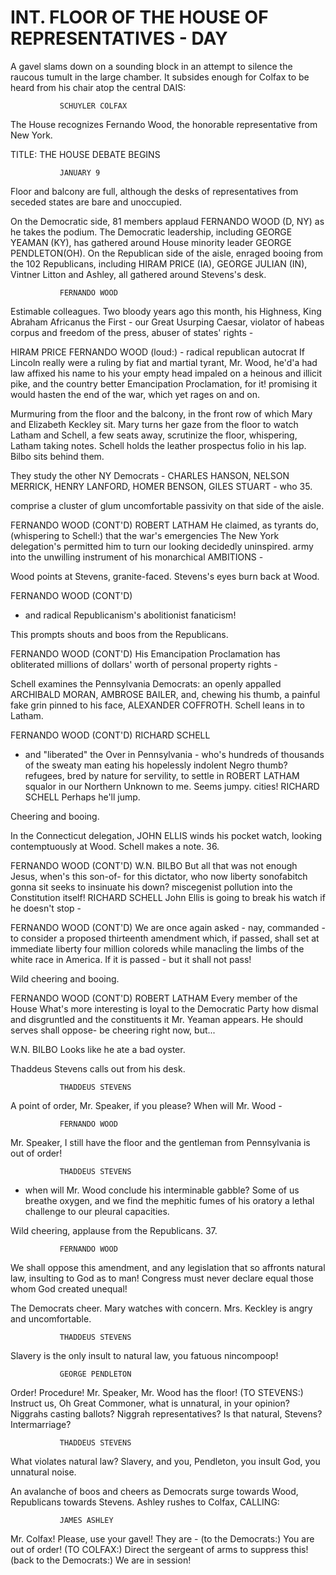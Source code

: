 # INT. FLOOR OF THE HOUSE OF REPRESENTATIVES - DAY

A gavel slams down on a sounding block in an attempt to
silence the raucous tumult in the large chamber. It subsides
enough for Colfax to be heard from his chair atop the central
			  DAIS:

			   SCHUYLER COLFAX
The House recognizes Fernando Wood,
the honorable representative from
New York.

TITLE: THE HOUSE DEBATE BEGINS

			   JANUARY 9

Floor and balcony are full, although the desks of
representatives from seceded states are bare and unoccupied.

On the Democratic side, 81 members applaud FERNANDO WOOD (D,
NY) as he takes the podium. The Democratic leadership,
including GEORGE YEAMAN (KY), has gathered around House
minority leader GEORGE PENDLETON(OH). On the Republican side
of the aisle, enraged booing from the 102 Republicans,
including HIRAM PRICE (IA), GEORGE JULIAN (IN), Vintner
Litton and Ashley, all gathered around Stevens's desk.

			   FERNANDO WOOD
Estimable colleagues. Two bloody
years ago this month, his Highness,
King Abraham Africanus the First -
our Great Usurping Caesar, violator
of habeas corpus and freedom of the
press, abuser of states' rights -

HIRAM PRICE FERNANDO WOOD
(loud:) - radical republican autocrat
If Lincoln really were a ruling by fiat and martial
tyrant, Mr. Wood, he'd'a had law affixed his name to his
your empty head impaled on a heinous and illicit
pike, and the country better Emancipation Proclamation,
for it! promising it would hasten the
end of the war, which yet
rages on and on.

Murmuring from the floor and the balcony, in the front row of
which Mary and Elizabeth Keckley sit. Mary turns her gaze
from the floor to watch Latham and Schell, a few seats away,
scrutinize the floor, whispering, Latham taking notes. Schell
holds the leather prospectus folio in his lap. Bilbo sits
behind them.

They study the other NY Democrats - CHARLES HANSON, NELSON
MERRICK, HENRY LANFORD, HOMER BENSON, GILES STUART - who
35.

comprise a cluster of glum uncomfortable passivity on that
side of the aisle.


FERNANDO WOOD (CONT'D) ROBERT LATHAM
He claimed, as tyrants do, (whispering to Schell:)
that the war's emergencies The New York delegation's
permitted him to turn our looking decidedly uninspired.
army into the unwilling
instrument of his monarchical
			  AMBITIONS -

Wood points at Stevens, granite-faced. Stevens's eyes burn
back at Wood.

FERNANDO WOOD (CONT'D)
- and radical Republicanism's
abolitionist fanaticism!

This prompts shouts and boos from the Republicans.

FERNANDO WOOD (CONT'D)
His Emancipation Proclamation has
obliterated millions of dollars'
worth of personal property rights -

Schell examines the Pennsylvania Democrats: an openly
appalled ARCHIBALD MORAN, AMBROSE BAILER, and, chewing his
thumb, a painful fake grin pinned to his face, ALEXANDER
COFFROTH. Schell leans in to Latham.

FERNANDO WOOD (CONT'D) RICHARD SCHELL
- and "liberated" the Over in Pennsylvania - who's
hundreds of thousands of the sweaty man eating his
hopelessly indolent Negro thumb?
refugees, bred by nature for
servility, to settle in ROBERT LATHAM
squalor in our Northern Unknown to me. Seems jumpy.
cities!
			   RICHARD SCHELL
Perhaps he'll jump.

Cheering and booing.

In the Connecticut delegation, JOHN ELLIS winds his pocket
watch, looking contemptuously at Wood. Schell makes a note.
36.

FERNANDO WOOD (CONT'D) W.N. BILBO
But all that was not enough Jesus, when's this son-of-
for this dictator, who now liberty sonofabitch gonna sit
seeks to insinuate his down?
miscegenist pollution into
the Constitution itself! RICHARD SCHELL
John Ellis is going to break
his watch if he doesn't stop -

FERNANDO WOOD (CONT'D)
We are once again asked - nay,
commanded - to consider a proposed
thirteenth amendment which, if
passed, shall set at immediate
liberty four million coloreds while
manacling the limbs of the white
race in America. If it is passed -
but it shall not pass!

Wild cheering and booing.

FERNANDO WOOD (CONT'D) ROBERT LATHAM
Every member of the House What's more interesting is
loyal to the Democratic Party how dismal and disgruntled
and the constituents it Mr. Yeaman appears. He should
serves shall oppose- be cheering right now, but...

W.N. BILBO
Looks like he ate a bad
oyster.

Thaddeus Stevens calls out from his desk.

			   THADDEUS STEVENS
A point of order, Mr. Speaker, if
you please? When will Mr. Wood -

			   FERNANDO WOOD
Mr. Speaker, I still have the floor
and the gentleman from Pennsylvania
is out of order!

			   THADDEUS STEVENS
- when will Mr. Wood conclude his
interminable gabble? Some of us
breathe oxygen, and we find the
mephitic fumes of his oratory a
lethal challenge to our pleural
capacities.

Wild cheering, applause from the Republicans.
37.

			   FERNANDO WOOD
We shall oppose this amendment, and
any legislation that so affronts
natural law, insulting to God as to
man! Congress must never declare
equal those whom God created
unequal!

The Democrats cheer. Mary watches with concern. Mrs. Keckley
is angry and uncomfortable.

			   THADDEUS STEVENS
Slavery is the only insult to
natural law, you fatuous
nincompoop!

			   GEORGE PENDLETON
Order! Procedure! Mr. Speaker, Mr.
Wood has the floor!
			   (TO STEVENS:)
Instruct us, Oh Great Commoner,
what is unnatural, in your opinion?
Niggrahs casting ballots? Niggrah
representatives? Is that natural,
Stevens? Intermarriage?

			   THADDEUS STEVENS
What violates natural law? Slavery,
and you, Pendleton, you insult God,
you unnatural noise.

An avalanche of boos and cheers as Democrats surge towards
Wood, Republicans towards Stevens. Ashley rushes to Colfax,
			  CALLING:

			   JAMES ASHLEY
Mr. Colfax! Please, use your gavel!
They are -
(to the Democrats:)
You are out of order!
			   (TO COLFAX:)
Direct the sergeant of arms to
suppress this!
(back to the Democrats:)
We are in session!
